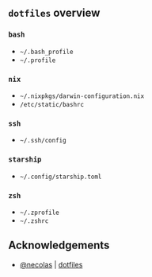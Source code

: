 
## `dotfiles` overview

### `bash`
- `~/.bash_profile`
- `~/.profile`

### `nix`
 - `~/.nixpkgs/darwin-configuration.nix`
 - `/etc/static/bashrc`

### `ssh`
- `~/.ssh/config`

### `starship`
- `~/.config/starship.toml`


### `zsh`
- `~/.zprofile`
- `~/.zshrc`

## Acknowledgements
- [@necolas](https://github.com/necolas/dotfiles) | [dotfiles](https://github.com/necolas/dotfiles)